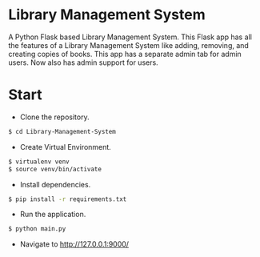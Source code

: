 # Library Management System

A Python Flask based Library Management System. This Flask app has all the features of a Library Management System like adding, removing, and creating copies of books. This app has a separate admin tab for admin users. Now also has admin support for users.


# Start

- Clone the repository.

```sh
$ cd Library-Management-System
```

- Create Virtual Environment.
```sh
$ virtualenv venv
$ source venv/bin/activate
```

- Install dependencies.
```sh
$ pip install -r requirements.txt
```

- Run the application.
```bash
$ python main.py
```

- Navigate to http://127.0.0.1:9000/
